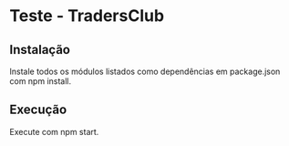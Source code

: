 # Teste - TradersClub #

## Instalação ##
Instale todos os módulos listados como dependências em package.json com npm install.

## Execução ##
Execute com npm start.